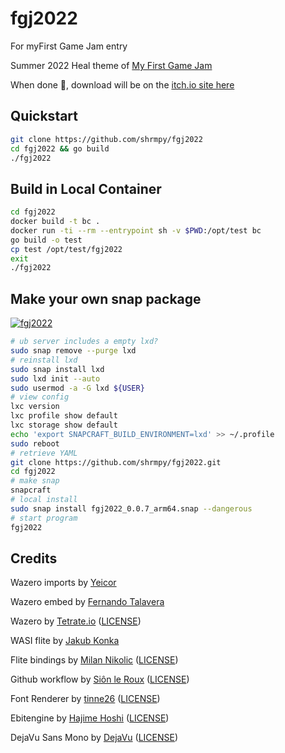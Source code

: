# fgj2022
For myFirst Game Jam entry

Summer 2022 Heal theme of
 [My First Game Jam](https://itch.io/jam/my-first-game-jam-summer-2022)

When done 🤞, download will be on the
 [itch.io site here](https://shrmpy.itch.io/fgj2022)


## Quickstart
```bash
git clone https://github.com/shrmpy/fgj2022
cd fgj2022 && go build 
./fgj2022
```
## Build in Local Container
```bash
cd fgj2022
docker build -t bc .
docker run -ti --rm --entrypoint sh -v $PWD:/opt/test bc
go build -o test
cp test /opt/test/fgj2022
exit
./fgj2022
```
## Make your own snap package
[![fgj2022](https://snapcraft.io/fgj2022/badge.svg)](https://snapcraft.io/fgj2022)
```bash
# ub server includes a empty lxd?
sudo snap remove --purge lxd
# reinstall lxd
sudo snap install lxd
sudo lxd init --auto
sudo usermod -a -G lxd ${USER}
# view config
lxc version
lxc profile show default
lxc storage show default
echo 'export SNAPCRAFT_BUILD_ENVIRONMENT=lxd' >> ~/.profile
sudo reboot
# retrieve YAML 
git clone https://github.com/shrmpy/fgj2022.git
cd fgj2022
# make snap 
snapcraft
# local install
sudo snap install fgj2022_0.0.7_arm64.snap --dangerous
# start program
fgj2022
```


## Credits

Wazero imports
 by [Yeicor](https://github.com/Yeicor/sdfx-isosurface)

Wazero embed
 by [Fernando Talavera](https://github.com/efejjota/ebiten-wasm-graphics)

Wazero
 by [Tetrate.io](https://github.com/tetratelabs/wazero) ([LICENSE](https://github.com/tetratelabs/wazero/blob/main/LICENSE))

WASI flite 
 by [Jakub Konka](http://www.jakubkonka.com/2019/04/20/wasi-flite.html)

Flite bindings
 by [Milan Nikolic](https://github.com/gen2brain/flite-go) ([LICENSE](https://github.com/gen2brain/flite-go/blob/master/LICENSE))

Github workflow
 by [Siôn le Roux](https://github.com/sinisterstuf/ebiten-game-template) ([LICENSE](https://github.com/sinisterstuf/ebiten-game-template/blob/main/LICENSE))

Font Renderer
 by [tinne26](https://github.com/tinne26/etxt)
 ([LICENSE](https://github.com/tinne26/etxt/blob/main/LICENSE))

Ebitengine
 by [Hajime Hoshi](https://github.com/hajimehoshi/ebiten/)
 ([LICENSE](https://github.com/hajimehoshi/ebiten/blob/main/LICENSE))

DejaVu Sans Mono
 by [DejaVu](https://dejavu-fonts.github.io/)
 ([LICENSE](https://github.com/dejavu-fonts/dejavu-fonts/blob/master/LICENSE))

